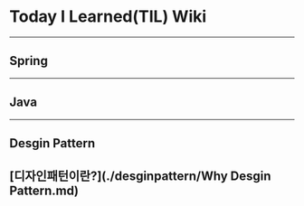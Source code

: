 # Today I Learned(TIL) Wiki
---

## Spring
---

## Java
---

## Desgin Pattern
[디자인패턴이란?](./desginpattern/Why Desgin Pattern.md)
---
